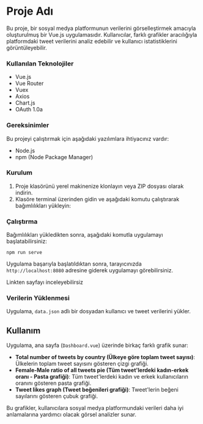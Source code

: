 # Proje Adı

Bu proje, bir sosyal medya platformunun verilerini görselleştirmek amacıyla oluşturulmuş bir Vue.js uygulamasıdır. Kullanıcılar, farklı grafikler aracılığıyla platformdaki tweet verilerini analiz edebilir ve kullanıcı istatistiklerini görüntüleyebilir.


### Kullanılan Teknolojiler

- Vue.js
- Vue Router
- Vuex
- Axios
- Chart.js
- OAuth 1.0a

### Gereksinimler

Bu projeyi çalıştırmak için aşağıdaki yazılımlara ihtiyacınız vardır:

- Node.js
- npm (Node Package Manager)

### Kurulum

1. Proje klasörünü yerel makinenize klonlayın veya ZIP dosyası olarak indirin.
2. Klasöre terminal üzerinden gidin ve aşağıdaki komutu çalıştırarak bağımlılıkları yükleyin:


### Çalıştırma

Bağımlılıkları yükledikten sonra, aşağıdaki komutla uygulamayı başlatabilirsiniz:

`npm run serve`

Uygulama başarıyla başlatıldıktan sonra, tarayıcınızda `http://localhost:8080` adresine giderek uygulamayı görebilirsiniz.

Linkten sayfayı inceleyebilirsiz

### Verilerin Yüklenmesi

Uygulama, `data.json` adlı bir dosyadan kullanıcı ve tweet verilerini yükler.

## Kullanım

Uygulama, ana sayfa (`Dashboard.vue`) üzerinde birkaç farklı grafik sunar:

- **Total number of tweets by country (Ülkeye göre toplam tweet sayısı)**: Ülkelerin toplam tweet sayısını gösteren çizgi grafiği.
- **Female-Male ratio of all tweets pie (Tüm tweet'lerdeki kadın-erkek oranı - Pasta grafiği)**: Tüm tweet'lerdeki kadın ve erkek kullanıcıların oranını gösteren pasta grafiği.
- **Tweet likes graph (Tweet beğenileri grafiği)**: Tweet'lerin beğeni sayılarını gösteren çubuk grafiği.

Bu grafikler, kullanıcılara sosyal medya platformundaki verileri daha iyi anlamalarına yardımcı olacak görsel analizler sunar.


